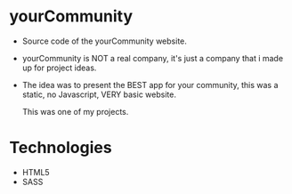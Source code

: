 # yourCommunity
- Source code of the yourCommunity website.

- yourCommunity is NOT a real company, it's just a company that i made up for project ideas.
- The idea was to present the BEST app for your community, this was a static, no Javascript, VERY basic website.

  This was one of my projects.

# Technologies
- HTML5
- SASS
